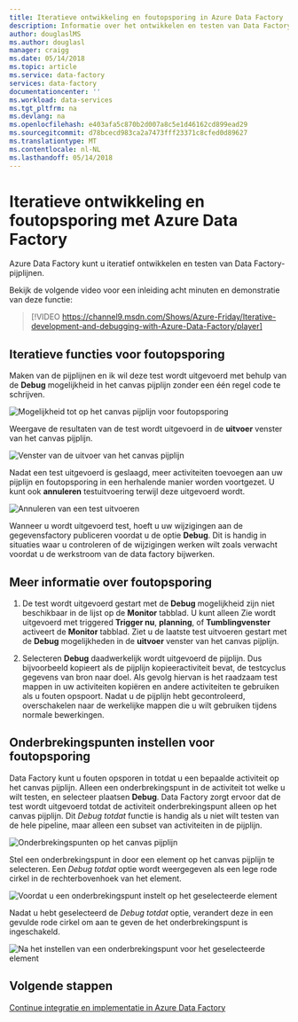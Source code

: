 ```yaml
---
title: Iteratieve ontwikkeling en foutopsporing in Azure Data Factory | Microsoft Docs
description: Informatie over het ontwikkelen en testen van Data Factory-pijplijnen iteratief in de Azure portal.
author: douglaslMS
ms.author: douglasl
manager: craigg
ms.date: 05/14/2018
ms.topic: article
ms.service: data-factory
services: data-factory
documentationcenter: ''
ms.workload: data-services
ms.tgt_pltfrm: na
ms.devlang: na
ms.openlocfilehash: e403afa5c870b2d007a8c5e1d46162cd899ead29
ms.sourcegitcommit: d78bcecd983ca2a7473fff23371c8cfed0d89627
ms.translationtype: MT
ms.contentlocale: nl-NL
ms.lasthandoff: 05/14/2018
---
```

# <a name="iterative-development-and-debugging-with-azure-data-factory"></a>Iteratieve ontwikkeling en foutopsporing met Azure Data Factory

Azure Data Factory kunt u iteratief ontwikkelen en testen van Data Factory-pijplijnen.

Bekijk de volgende video voor een inleiding acht minuten en demonstratie van deze functie:

> [!VIDEO https://channel9.msdn.com/Shows/Azure-Friday/Iterative-development-and-debugging-with-Azure-Data-Factory/player]

## <a name="iterative-debugging-features"></a>Iteratieve functies voor foutopsporing
Maken van de pijplijnen en ik wil deze test wordt uitgevoerd met behulp van de **Debug** mogelijkheid in het canvas pijplijn zonder een één regel code te schrijven.

![Mogelijkheid tot op het canvas pijplijn voor foutopsporing](media/iterative-development-debugging/iterative-development-image1.png)

Weergave de resultaten van de test wordt uitgevoerd in de **uitvoer** venster van het canvas pijplijn.

![Venster van de uitvoer van het canvas pijplijn](media/iterative-development-debugging/iterative-development-image2.png)

Nadat een test uitgevoerd is geslaagd, meer activiteiten toevoegen aan uw pijplijn en foutopsporing in een herhalende manier worden voortgezet. U kunt ook **annuleren** testuitvoering terwijl deze uitgevoerd wordt.

![Annuleren van een test uitvoeren](media/iterative-development-debugging/iterative-development-image3.png)

Wanneer u wordt uitgevoerd test, hoeft u uw wijzigingen aan de gegevensfactory publiceren voordat u de optie **Debug**. Dit is handig in situaties waar u controleren of de wijzigingen werken wilt zoals verwacht voordat u de werkstroom van de data factory bijwerken.

## <a name="more-info-about-debugging"></a>Meer informatie over foutopsporing

1. De test wordt uitgevoerd gestart met de **Debug** mogelijkheid zijn niet beschikbaar in de lijst op de **Monitor** tabblad. U kunt alleen Zie wordt uitgevoerd met triggered **Trigger nu**, **planning**, of **Tumblingvenster** activeert de **Monitor** tabblad. Ziet u de laatste test uitvoeren gestart met de **Debug** mogelijkheden in de **uitvoer** venster van het canvas pijplijn.

2. Selecteren **Debug** daadwerkelijk wordt uitgevoerd de pijplijn. Dus bijvoorbeeld kopieert als de pijplijn kopieeractiviteit bevat, de testcyclus gegevens van bron naar doel. Als gevolg hiervan is het raadzaam test mappen in uw activiteiten kopiëren en andere activiteiten te gebruiken als u fouten opspoort. Nadat u de pijplijn hebt gecontroleerd, overschakelen naar de werkelijke mappen die u wilt gebruiken tijdens normale bewerkingen.

## <a name="setting-breakpoints-for-debugging"></a>Onderbrekingspunten instellen voor foutopsporing

Data Factory kunt u fouten opsporen in totdat u een bepaalde activiteit op het canvas pijplijn. Alleen een onderbrekingspunt in de activiteit tot welke u wilt testen, en selecteer plaatsen **Debug**. Data Factory zorgt ervoor dat de test wordt uitgevoerd totdat de activiteit onderbrekingspunt alleen op het canvas pijplijn. Dit *Debug totdat* functie is handig als u niet wilt testen van de hele pipeline, maar alleen een subset van activiteiten in de pijplijn.

![Onderbrekingspunten op het canvas pijplijn](media/iterative-development-debugging/iterative-development-image4.png)

Stel een onderbrekingspunt in door een element op het canvas pijplijn te selecteren. Een *Debug totdat* optie wordt weergegeven als een lege rode cirkel in de rechterbovenhoek van het element.

![Voordat u een onderbrekingspunt instelt op het geselecteerde element](media/iterative-development-debugging/iterative-development-image5.png)

Nadat u hebt geselecteerd de *Debug totdat* optie, verandert deze in een gevulde rode cirkel om aan te geven de het onderbrekingspunt is ingeschakeld.

![Na het instellen van een onderbrekingspunt voor het geselecteerde element](media/iterative-development-debugging/iterative-development-image6.png)

## <a name="next-steps"></a>Volgende stappen
[Continue integratie en implementatie in Azure Data Factory](continuous-integration-deployment.md)
